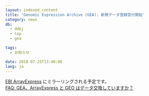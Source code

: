 ```yaml
---
layout: indexed_content
title: 'Genomic Expression Archive (GEA): 新規データ登録受付開始'
category: news
db:
  - ddbj
  - top
  - gea

tags:
  - お知らせ

date: 2018-07-25T13:40:00
lang: ja
---
```


<p><a href="/gea/index.html>Genomic Expression Archive (GEA)</a> は遺伝子発現、エピジェネティクスやジェノタイピング SNP アレイ等の機能ゲノミクスデータのための公的データベースです。2018年7月25日からデータ登録受付を開始いたしました。</p><p>GEA から公開されたデータは <a href=" https://www.ebi.ac.uk/arrayexpress/">EBI ArrayExpress</a> にミラーリングされる予定です。 <br><a href="/faq/ja/gea-exchange.html">FAQ: GEA、ArrayExpress と GEO はデータ交換していますか？</a></p>
